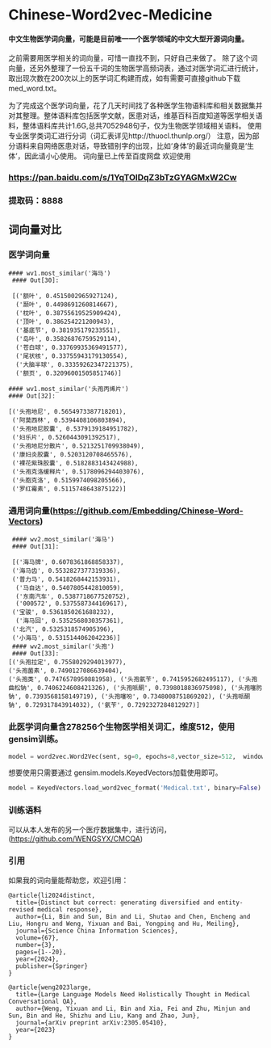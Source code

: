 # Chinese-Word2vec-Medicine



#### 中文生物医学词向量，可能是目前唯一一个医学领域的中文大型开源词向量。



之前需要用医学相关的词向量，可惜一直找不到，只好自己来做了。
除了这个词向量，还另外整理了一份五千词的生物医学高频词表，通过对医学词汇进行统计，取出现次数在200次以上的医学词汇构建而成，如有需要可直接github下载med_word.txt。

为了完成这个医学词向量，花了几天时间找了各种医学生物语料库和相关数据集并对其整理。整体语料库包括医学文献，医患对话，维基百科百度知道等医学相关语料，整体语料库共计1.6G,总共7052948句子，仅为生物医学领域相关语料。
使用专业医学类词汇进行分词（词汇表详见http://thuocl.thunlp.org/）
注意，因为部分语料来自网络医患对话，导致错别字的出现，比如‘身体’的最近词向量竟是‘生体’，因此请小心使用。
词向量已上传至百度网盘  欢迎使用

### https://pan.baidu.com/s/1YqTOlDqZ3bTzGYAGMxW2Cw 

### 提取码：**8888** 







## 词向量对比

### 医学词向量
```
#### wv1.most_similar('海马')
 #### Out[30]: 
 
 [('额叶', 0.4515002965927124),
  ('颞叶', 0.4498691260814667),
  ('枕叶', 0.38755619525909424),
  ('顶叶', 0.386254221200943),
  ('基底节', 0.381935179233551),
  ('岛叶', 0.35826876759529114),
  ('苍白球', 0.33769935369491577),
  ('尾状核', 0.33755943179130554),
  ('大脑半球', 0.33359262347221375),
  ('额页', 0.32096001505851746)]

#### wv1.most_similar('头孢丙烯片')
#### Out[32]: 

[('头孢地尼', 0.5654973387718201),
 ('阿莫西林', 0.5394408106803894),
 ('头孢地尼胶囊', 0.5379139184951782),
 ('妇乐片', 0.5260443091392517),
 ('头孢地尼分散片', 0.5213251709938049),
 ('康妇炎胶囊', 0.5203120708465576),
 ('裸花紫珠胶囊', 0.5182883143424988),
 ('头孢克洛缓释片', 0.5178096294403076),
 ('头胞克洛', 0.5159974098205566),
 ('罗红霉素', 0.5115748643875122)]
 ```
 
### 通用词向量(https://github.com/Embedding/Chinese-Word-Vectors)
```
 #### wv2.most_similar('海马')
 #### Out[31]: 

 [('海马牌', 0.6078361868858337), 
 ('海马齿', 0.5532827377319336), 
 ('普力马', 0.5418268442153931),
  ('马自达', 0.5407805442810059),
  ('东南汽车', 0.5387718677520752),
  ('000572', 0.5375587344169617), 
 ('宝骏', 0.5361850261688232),
  ('海马回', 0.5352568030357361), 
 ('北汽', 0.5325318574905396), 
 ('小海马', 0.5315144062042236)]
 #### wv2.most_similar('头孢')
 #### Out[33]: 
[('头孢拉定', 0.7558029294013977), 
('头孢菌素', 0.7490127086639404), 
('头孢类', 0.7476578950881958), ('头孢氨苄', 0.7415952682495117), ('头孢曲松钠', 0.7406224608421326), ('头孢哌酮', 0.7398018836975098), ('头孢噻肟钠', 0.7393568158149719), ('头孢噻吩', 0.7348008751869202), ('头孢哌酮钠', 0.729317843914032), ('氨苄', 0.7292327284812927)]
```
### 此医学词向量含278256个生物医学相关词汇，维度512，使用gensim训练。

```python
model = word2vec.Word2Vec(sent, sg=0, epochs=8,vector_size=512,  window=5,  min_count=4,  negative=3, sample=0.001, hs=1, workers=16)
```

想要使用只需要通过 gensim.models.KeyedVectors加载使用即可。

```python
model = KeyedVectors.load_word2vec_format('Medical.txt', binary=False)
```

### 训练语料
可以从本人发布的另一个医疗数据集中，进行访问，(https://github.com/WENGSYX/CMCQA)

### 引用
如果我的词向量能帮助您，欢迎引用：
```
@article{li2024distinct,
  title={Distinct but correct: generating diversified and entity-revised medical response},
  author={Li, Bin and Sun, Bin and Li, Shutao and Chen, Encheng and Liu, Hongru and Weng, Yixuan and Bai, Yongping and Hu, Meiling},
  journal={Science China Information Sciences},
  volume={67},
  number={3},
  pages={1--20},
  year={2024},
  publisher={Springer}
}

@article{weng2023large,
  title={Large Language Models Need Holistically Thought in Medical Conversational QA},
  author={Weng, Yixuan and Li, Bin and Xia, Fei and Zhu, Minjun and Sun, Bin and He, Shizhu and Liu, Kang and Zhao, Jun},
  journal={arXiv preprint arXiv:2305.05410},
  year={2023}
}

```

